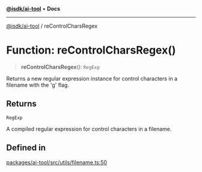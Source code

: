 [**@isdk/ai-tool**](../README.md) • **Docs**

***

[@isdk/ai-tool](../globals.md) / reControlCharsRegex

# Function: reControlCharsRegex()

> **reControlCharsRegex**(): `RegExp`

Returns a new regular expression instance for control characters in a filename with the 'g' flag.

## Returns

`RegExp`

A compiled regular expression for control characters in a filename.

## Defined in

[packages/ai-tool/src/utils/filename.ts:50](https://github.com/isdk/ai-tool.js/blob/e324043799402aa2caa41711a9168487ab85c166/src/utils/filename.ts#L50)
